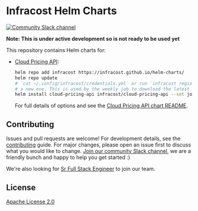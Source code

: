 # Infracost Helm Charts

<a href="https://www.infracost.io/community-chat"><img alt="Community Slack channel" src="https://img.shields.io/badge/chat-Slack-%234a154b"/></a>

**Note: This is under active development so is not ready to be used yet**

This repository contains Helm charts for:
  * [Cloud Pricing API](https://github.com/infracost/cloud-pricing-api):

    ```sh
    helm repo add infracost https://infracost.github.io/helm-charts/
    helm repo update
    # `cat ~/.config/infracost/credentials.yml` or run `infracost register` to create
    # a new one. This is used by the weekly job to download the latest cloud pricing data from our service.
    helm install cloud-pricing-api infracost/cloud-pricing-api --set job.infracostAPIKey="YOUR_INFRACOST_API_KEY_HERE"
    ```

    For full details of options and see the [Cloud Pricing API chart README](https://github.com/infracost/helm-charts/blob/master/charts/cloud-pricing-api/README.md).

## Contributing

Issues and pull requests are welcome! For development details, see the [contributing](CONTRIBUTING.md) guide. For major changes, please open an issue first to discuss what you would like to change. [Join our community Slack channel](https://www.infracost.io/community-chat), we are a friendly bunch and happy to help you get started :)

We're also looking for [Sr Full Stack Engineer](https://www.infracost.io/join-the-team) to join our team.

## License

[Apache License 2.0](https://choosealicense.com/licenses/apache-2.0/)
